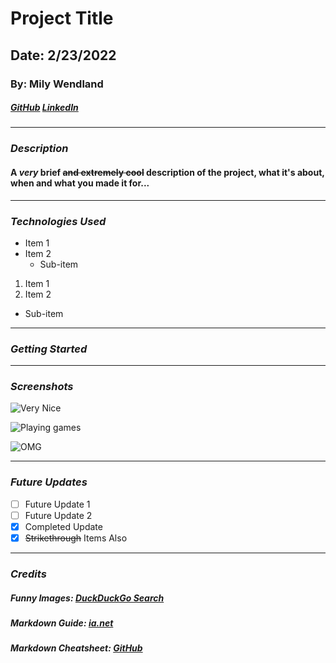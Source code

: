 # Project Title

## Date: 2/23/2022

### By: Mily Wendland

##### [GitHub](https://github.com/milywendland) [LinkedIn](https://www.linkedin.com/in/emily-wendland-07583083/)

---

### **_Description_**

#### A _very_ brief ~~and extremely cool~~ description of the project, what it's about, when and what you made it for...

---

### **_Technologies Used_**

- Item 1
- Item 2
  - Sub-item

1. Item 1
2. Item 2

- Sub-item

---

### **_Getting Started_**

---

### **_Screenshots_**

![Very Nice](https://external-content.duckduckgo.com/iu/?u=https%3A%2F%2F1.bp.blogspot.com%2F-c9UNvF1MhVc%2FXo_C1h2WtxI%2FAAAAAAAANF8%2FARgDKd6px1kcWjdcdtwPGWFkQzAYBdQ1gCLcBGAsYHQ%2Fs640%2Fvery-nice-dog-meme.gif&f=1&nofb=1)

![Playing games](https://external-content.duckduckgo.com/iu/?u=https%3A%2F%2Flh3.googleusercontent.com%2Fproxy%2FdN6cECudkr4T4kmBjO4IkwafT8Y-WBmMldWGinigG1YbG4-XQLkGLuWycMXPXYZAPCRRdxYImNGgXzawo2hRF284RvAmloO8oue-v8q894h1e13EOfS4Hjq216HwjbnM%3Dw1200-h630-p-k-no-nu&f=1&nofb=1)

![OMG](https://external-content.duckduckgo.com/iu/?u=https%3A%2F%2Fi.pinimg.com%2Foriginals%2Fa9%2F0f%2Fbe%2Fa90fbe5dc3fc54fa6bb3f1a6424c5b79.jpg&f=1&nofb=1)

---

### **_Future Updates_**

- [ ] Future Update 1
- [ ] Future Update 2
- [x] Completed Update
- [x] ~~Strikethrough~~ Items Also

---

### **_Credits_**

##### Funny Images: [DuckDuckGo Search](http://www.duckduckgo.com)

##### Markdown Guide: [ia.net](https://ia.net/writer/support/general/markdown-guide)

##### Markdown Cheatsheet: [GitHub](https://guides.github.com/pdfs/markdown-cheatsheet-online.pdf)

